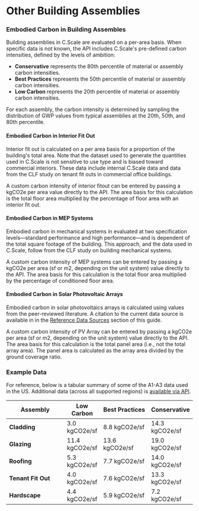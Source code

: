 # Other Building Assemblies

### Embodied Carbon in Building Assembles

Building assemblies in C.Scale are evaluated on a per-area basis. When specific data is not known, the API includes C.Scale's pre-defined carbon intensities, defined by the levels of ambition:

* **Conservative** represents the 80th percentile of material or assembly carbon intensities.
* **Best Practices** represents the 50th percentile of material or assembly carbon intensities.
* **Low Carbon** represents the 20th percentile of material or assembly carbon intensities.

For each assembly, the carbon intensity is determined by sampling the distribution of GWP values from typical assemblies at the 20th, 50th, and 80th percentile. &#x20;

#### Embodied Carbon in Interior Fit Out

Interior fit out is calculated on a per area basis for a proportion of the building's total area. Note that the dataset used to generate the quantities used in C.Scale is not sensitive to use type and is biased toward commercial interiors. These data include internal C.Scale data and data from the CLF study on tenant fit outs in commercial office buildings.

A custom carbon intensity of interior fitout can be entered by passing a kgCO2e per area value directly to the API. The area basis for this calculation is the total floor area multiplied by the percentage of floor area with an interior fit out.

#### Embodied Carbon in MEP Systems

Embodied carbon in mechanical systems in evaluated at two specification levels—standard performance and high performance—and is dependent of the total square footage of the building. This approach, and the data used in C.Scale, follow from the CLF study on building mechanical systems.

A custom carbon intensity of MEP systems can be entered by passing a kgCO2e per area (sf or m2, depending on the unit system) value directly to the API. The area basis for this calculation is the total floor area multiplied by the percentage of conditioned floor  area.

#### Embodied Carbon in Solar Photovoltaic Arrays

Embodied carbon in solar photovoltaics arrays is calculated using values from the peer-reviewed literature. A citation to the current data source is available in in the [Reference Data Sources](../reference-data.md) section of this guide.

A custom carbon intensity of PV Array can be entered by passing a kgCO2e per area (sf or m2, depending on the unit system) value directly to the API. The area basis for this calculation is the total panel area (i.e., not the total array area). The panel area is calculated as the array area divided by the ground coverage ratio.&#x20;

### Example Data

For reference, below is a tabular summary of some of the A1-A3 data used in the US. Additional data (across all supported regions) is [available via API](http://api.cscale.io/api/cscale-swagger-docs).&#x20;

<table><thead><tr><th width="243">Assembly</th><th>Low Carbon</th><th width="172">Best Practices</th><th>Conservative</th></tr></thead><tbody><tr><td><strong>Cladding</strong></td><td>3.0 kgCO2e/sf</td><td>8.8 kgCO2e/sf</td><td>14.3 kgCO2e/sf</td></tr><tr><td><strong>Glazing</strong></td><td>11.4 kgCO2e/sf</td><td>13.6 kgCO2e/sf</td><td>19.0 kgCO2e/sf</td></tr><tr><td><strong>Roofing</strong></td><td>5.3 kgCO2e/sf</td><td>7.7 kgCO2e/sf</td><td>14.0 kgCO2e/sf</td></tr><tr><td><strong>Tenant Fit Out</strong></td><td>4.0 kgCO2e/sf</td><td>7.6 kgCO2e/sf</td><td>13.3 kgCO2e/sf</td></tr><tr><td><strong>Hardscape</strong></td><td>4.4 kgCO2e/sf</td><td>5.9 kgCO2e/sf</td><td>7.2 kgCO2e/sf</td></tr></tbody></table>
